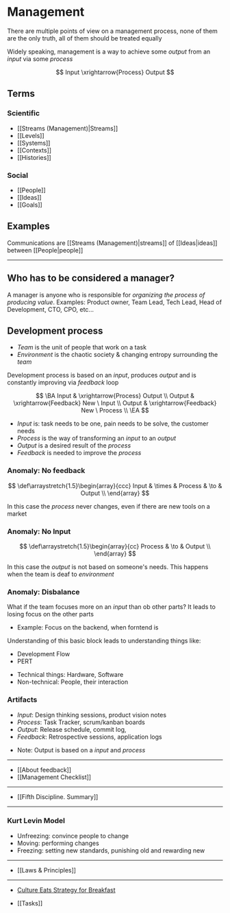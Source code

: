 # Management

There are multiple points of view on a management process, none of them are the only truth, all of them should be treated equally 

Widely speaking, management is a way to achieve some *output* from an *input* via some *process*

$$
Input \xrightarrow{Process} Output
$$

<!--
Examples:

$$
Customer \ Needs \xrightarrow{Development} Value \\
Produced \ Value \xrightarrow{Feedback} New \ Input \\
Produced \ Value \xrightarrow{Feedback} New \ Process \\
$$
-->

## Terms

### Scientific

- [[Streams (Management)|Streams]]
- [[Levels]]
- [[Systems]]
- [[Contexts]]
- [[Histories]]

### Social

- [[People]]
- [[Ideas]]
- [[Goals]]

## Examples

Communications are [[Streams (Management)|streams]] of [[Ideas|ideas]] between [[People|people]]

---

## Who has to be considered a manager?

A manager is anyone who is responsible for *organizing the process of producing value*. Examples: Product owner, Team Lead, Tech Lead, Head of Development, CTO, CPO, etc...

## Development process

- *Team* is the unit of people that work on a task
- *Environment* is the chaotic society & changing entropy surrounding the *team*


Development process is based on an *input*, produces *output* and is constantly improving via *feedback* loop

$$
\BA
	Input & \xrightarrow{Process} Output \\
	Output & \xrightarrow{Feedback} New \ Input \\
	Output & \xrightarrow{Feedback} New \ Process \\
\EA
$$

- *Input* is: task needs to be one, pain needs to be solve, the customer needs
- *Process* is the way of transforming an *input* to an *output*
- *Output* is a desired result of the *process*
- *Feedback* is needed to improve the *process*

### Anomaly: No feedback

$$
\def\arraystretch{1.5}\begin{array}{ccc}
   Input & \times & Process & \to & Output \\ 
\end{array}
$$

In this case the *process* never changes, even if there are new tools on a market

### Anomaly: No Input

$$
\def\arraystretch{1.5}\begin{array}{cc}
   Process & \to & Output \\ 
\end{array}
$$

In this case the *output* is not based on someone's needs. This happens when the team is deaf to *environment*

### Anomaly: Disbalance

What if the team focuses more on an *input* than ob other parts? It leads to losing focus on the other parts

- Example: Focus on the backend, when forntend is

Understanding of this basic block leads to understanding things like:
- Development Flow
- PERT

* Technical things: Hardware, Software
* Non-technical: People, their interaction

### Artifacts

- *Input*: Design thinking sessions, product vision notes
- *Process*: Task Tracker, scrum/kanban boards
- *Output*: Release schedule, commit log, 
- *Feedback*: Retrospective sessions, application logs

* Note: Output is based on a *input* and *process*

---

- [[About feedback]]
- [[Management Checklist]]

---

- [[Fifth Discipline. Summary]]

---

### Kurt Levin Model

- Unfreezing: convince people to change
- Moving: performing changes
- Freezing: setting new standards, punishing old and rewarding new

---

- [[Laws & Principles]]

---

- [Culture Eats Strategy for Breakfast](https://www.managementcentre.co.uk/big-ideas/culture-eats-strategy-for-breakfast/)


- [[Tasks]]

<!--

- [[Queueing theory]]
- [[Theory of constraints]]
- [[Agile Development]]
- [[Kaizen]]
- [[Lean]]

---

- https://modernagile.org/
- https://management30.com/
- https://www.ontheagilepath.net/2017/01/noestimates-101-new-principles-for-software-development-presented-by-vasco-duarte.html
- https://basecamp.com/shapeup/webbook


## Mindshift Coursera
Небольшой конспект:

– Active learning подразумевает активную работу над материалом во время обучения. В универе лекторы не должны нудно читать много часов подряд, они должны давать студентам возможность работать с только что прочтенным материалом. Другой пример: можно много смотреть, как монтируется видео, но круче сразу после просмотра первого видео начать монтировать свое, чтобы включить эктив лернинг. \[Это похоже на learning by doing\]  
– Не стоит давать студентам решение: лучше натолкнуть их на него, не надо писать готовую формулу.  
– \[Осознал: записывать заметки видео-лекций — это тип активного обучения. Надо всегда записывать. Не стомт мчаться вперед, иначе будет обман самого себя\]  
– Для проверки знаний: закрываем книгу, выключаем видео. Пытаемся повторить. \[Пример с тем, как я делал игру на Юнити; без инструкции понимание терялось, значит проработал материал не до конца\]  
– Знания из других областей, могут помочь совершить прорыв в другой области. Пример: Эйнштейн; чел, открывший ДНК; чел, открывший хеликобактер.  
– Если вы ничего не знаете о предмете, то это не значит, что его нужно не изучать. Если ваш знакомый круто шарит в математике, а вы нет, то всё равно у вас может получиться найти более интересный способ решения, так как будут задействованы другие нейронные цепочки.  
– Важно делеть перерывы, чтобы переключаться из focused mode в diffused mode. \[Возможно вечеринки или поездки, которые полностью вырывают из текущей реальности, очень мощно активизируют diffused mode. Также как и тяжелые интенсивные тренировки.\]  
– Громкая и быстрая музыка может замедлять обучение, потому что мозг использует те же области для обработки языка.  
– Мы часто развиваем страсть к предмету, который нам изначально нравился. А нравился он нам, потому что легче давался. Из-за этого мы можем думать, что способы только в этом предмете, а в других нет.  
– Польза от плохой памяти — большая креативность, так как если память плохая, то это значит, что рабочие слоты высвобождаются слишком часто, а это ведет к круговороту мыслей, то есть к большей креативности.  
– У людей с плохой памятью больше мотивации придумыаать более изящные простые решения \[нужна ссыль на исследование\]  
– Медитация с фокусировкой на чем-то (мантры) тренирует focused mode, медитация без фокусировки тренирует diffused mode  
– Книга Procrastination Equation.  
– Memoization также важен для глубокого понимания материала, как и delibarate practice  
– Книга The new mood theropy. David Burns  
– Называем словом эмоции, которые сейчас испытываем. Это сместит мышление от эмоционального центра мозга к рациональной части  
– Примеры cognitive distortion: all or nothing thinking, magnification, overgeneralizing  
– Чтобы успокоиться, стоит определить и дать название каждой эмоции. Так всё это добро переместится в рациональную часть мозга  
– Используем позитивный рефрейминг, чтобы превращать негативные эмоции в позитивные и использовать их с пользой. Сфейлится где-то? Не огорчайся, используй это как опыт  
– Если человек лучше воспринимает инфу с помощью слуха, а не глаз, то обычно говорят, что надо преподносить ему аудиальную инфу. Но реальность такова, что надо использовать все виды восприятия. Самые популярные — это аудиальные и визуальные. Идеально, если подключены все: аудиальные, визуальные, кинестетические и read/write  
– Гугл запустили проект Аристотель, чтобы узнать, что больше всего влияет на успех команд (одинаковый бэкграунд, одинаковые интересы или что-то еще). Оказалось, что есть единственная причина успеха: psychological safety. Члены команды могли спокойно брать рискованные задачи и иногда фейлиться. Поощрение такого вело к успеху. Людям было комфортно просто быть собой.  
– Choose friends and coworkers who have have aspirations that fit into your goals. Это нужно так как окружение сильно влияет на серотонин. При низком серотонине будет печаль и низкие результаты.  
– Есть та работа, которую страстно желаешь, а есть та, которой зарабатываешь на жизнь. Не стоит отказываться от страстной работы, идеально начать использовать часть её в той, которой зарабатываем на жизнь. Кахаль хотел стать художником, но художники в то время были бедными, а отец говорил ему стать врачом. В итоге Кахаль стал врачом, а потом заюзал свою страсть к рисованию для создания эпичных схем в медицине.  
– Talant stack: когда много скилов складывается вместе и дают синергетический эффект. При чем скиллы могут быть средними, необязательно добираться до топ-уровня.  
– Развитие скилла обычно напоминает логарифмическую шкалу, а не линейную, поэтому учиться новому можно быстро. \[Тоже самое говорится в книжке Peak: Secrets from the New Science of Expertise\]  
– Нормальная история — полностью изменить работу на другую. Стоит всегда знать о трендах рынка, во время видеть свою стагнацию. Много крутанов из прошлого сменили свою работу, и их мозг стал только круче.  
– Возможно не стоит рассказывать другим людям о том, что учите новый скилл или хочется сменить работу. Лучше делать это тихо, чтобы не получить кучу мнений «как стоит поступить»  
– Не стоит слепо тратить кучу времени и денег, залезая в кредиты, только чтобы исполнить свою «мечту». Важно понимать даст ли это что-то в будущем. Многие про это не думают и потом оказываются в долгах или не могут найти работу  
– Свои плохие стороны надо рефреймить и учиться извлекать из них выгоду. Это важно, так как любая «плохая» сторона в комбинации с противоположностью может дать крутой эффект. Например, если naive dreamer найдет к себе в команду более практичного чувака, то вместе они смогут генерить и осуществлять всякие безумные крутые идеи.  
– Важно постоянно изучать что-то новое, чтобы новые нейроны не отмирали, а становились частью большей сети  
– То что не используется, то умрет \[поэтому важно узнавать новое и как-то это интегрировать в свою практику или картину мира, иначе это знание отомрет\]  
– Офлайн-образование страдает от отсутствия конкуренции среди преподов, у них нет мотивации соревноваться друг с другом. А профессора знают дофига, но могут не уметь объяснять просто. Также часто универы заточены под исследования, а не обучение. В онлайн-образовании преподы находятся в высоко конкурентной среде, так как как один и тот же материал можно преподнести по-разному.  
– Джек Тейлор выиграл в лотерею ужин с Уоренном Баффетом. Говорит, что Баффет такой крутой, потому что он non-stop reader: читает постоянно, поэтому качество принятия решений в жизни повышается. After a chance lunch with Mr. Buffett, I’ve dedicated years to studying what makes Warren and Charlie so successful. Although they were both blessed with exceptionally high IQs, I believe their astounding wisdom comes from reading so many damned books. Their real competitive advantage is that they’ve simply out-read everyone else. Want to be the smartest person in the room? It’s simple. Read more. It’s a truly egalitarian hack that’s available to any of us who dedicate the time.  
– Важно читать не только узкоспециализированные книги, но и на отвлеченные темы, чтобы формировать в мозгу новые метафоры и новые углы зрения. Это доп. ачифка по сравнению с ребятами, которые читают только книги по своей профессиональной теме.

https://www.facebook.com/100001591809296/posts/2423901961006174/

## Linkedin. Neuroscience of Learning

- Есть два типа Mindset: fixed vs growth (Dr. Carol Dweck)
- Fixed: либо ты крут в математике, либо нет. I got what I've got
- Growth: развитие мозга происходит до конца жизни
- Fixed mindset: companies that embrace, we score you, you're average, or you're better than average, and you're just compared to your peers, that's a fixed mindset
- Growth mindset: if you move the needle, if you improve, that's what we value. That's what we're going to evaluate you on.
- Мантра Growth mindset — слово yet. «Я не могу это делать пока»
- Bloom Hierarchy of Learning. How do you facilitate change in an organization? So I first teach people models of change. We know some things about how people change and how organizations change, I give them that. I want to make sure they actually understood it correctly. And then I want them to be able to apply it. I want them to be able to implement change with a team or a project that they're doing. Then I want them to know if it's not working, gosh there's a problem, it's not flowing as well as I thought, there seems to be an issue and make an adjustment. And perhaps, the model isn't an exact fit for their context. Maybe they need to tweak that model a little better, combine two models to make something really work. So getting creative, and then finally, once the change is implemented, they're going to need to determine the return on investment for that change. So we're working with all six levels of learning.
- Kolb's learning cycle. It says that there's a perception continuum and that goes from conceptual or abstract and idea a model, to concrete experience. You're actually having an experience with that. And then there's the processing continuum, which means that you may reflect on it or observe somebody else doing it. And then there's active experimentation, that you're playing with it a little bit. And then as a learning designer, what you want to do is walk people around the model so you want to make sure that they have opportunities to do reflection and abstract thinking. You want to make sure that they get to play with thinking and doing. You want to make sure that they get to play with doing and feeling. And also, feeling and watching. So when you're designing learning, you want to think about did I walk people through all of those opportunities.
- Фокусировка на чем-то включает гиппокамп. Это сигнал мозгу нажать на кнопку Record.
- Нельзя быть сфокусированным на двух вещах. Если кто-то параллельно слушает лекцию, и проверяет имэйл, он не сможет на 100% услышать лектора и на 100% правильно прочитать имэйлы.
- Если кто-то в команде сфоркусирован, а кто-то постоянно отвлекается, то это аффектит на всю команду.
- 20 минут — столько может работать гиппокамп в режиме фокусировки (речь только про intense focus).
- Мнемонические сокращения очень сильно помогают запомнить информацию. «orange zebras always bite dried fruit» →  «oomycetes, zygomycetes, ascomycetes»
- A-ha moment (инсайты) — это когда синапсы соединяются:

[https://s3-us-west-2.amazonaws.com/secure.notion-static.com/7e312e49-428e-48f4-abcb-d1b38bc43380/untitled](https://s3-us-west-2.amazonaws.com/secure.notion-static.com/7e312e49-428e-48f4-abcb-d1b38bc43380/untitled)

- Если a-ha moment произошел, то он не может быть потерян, он всегда будет с нами. Пример: картинка с «иллюзией», где изображены люди и кувшины (что-то одно сразу не видно) или девушка и старая леди (кого-то одного сразу не видно). Но как только замечаешь всех, происходит a-ha moment, и больше развидеть это невозможно.
- Когда мы проектируем процесс обучения (learning design, надо думать, как привести людей к таким инсайтам (a-ha moment)
- Песни сохраняются в мозгу навсегда, так как затрагивают огромную часть мозга. Музыку используют для восстановления мозга после повреждений.
- Миндалевидное тело (миндалина, amygdaloideum). If we smelled smoke right now, you know, like fire smoke, that would get us alert. If someone started to attack you, that would get you alert. If I told you you won the lottery, that would probably get you alert. So it takes in the stimuli and it kind of sorts for am I safe or am I in trouble, and if you're in trouble, it can kick off that fight-or-flight response, which is a really powerful reaction. It is attached to the hippocampus for a very important reason, which is if the environment gets stimulating, it says to the hippocampus, "This is important, remember this." Something's going down right now, and I might need you to remember this five years from now so I don't die next time, right? So it has this kind of survival mode which says if something's going down, hippocampus, make sure you're recording, which is why sometimes when you've had something happen, you can remember it with just crystal detail 'cause it got turned on.
- Состояние человека в момент обучения должно быть slightly positive. If I all told you you won the lottery, you would not be listening to my presentation right now. You'd be over-the-top excited and joyful, not focused. And if you felt physically threatened, scared, really stressed out, you also wouldn't be able to focus. So we know slightly positive is the sweet spot for good learning to happen.
- Positive feelings promote learning because activating the amygdala triggers the hippocampus to remain focused.
- if you can bring gratitude, mindfulness, or humor to anything you're doing in learning, you really just maximize the brain's potential to learn.
- Менять контекст — это круто для обучения
- Сон — супер-важен. While we're sleeping it's refiring the neural networks, and the hippocampus is actually making some decisions about what was relevant and what was irrelevant.
- All of this mainly happens during REM sleep, and the last hour of sleep is the most important, the hour right before we wake up is when most of this is happening. The goal here is to actually wake up naturally and how ever many hours that is for you, for some of us it's eight. For some of us it's 10. For some of us it's six, but you wanna be able to wake up without an alarm
- Strategy that maximise learning process: allow learners to interact with concepts in different contexts over a few days
- You want to give them opportunities to connect to maybe 3 different things in their brain: a memory, an idea, a piece of music, whatever. Hook onto as many schemas as you can. It's going to make that learning more robust.
- Get 3 retrievals in somewhere, with sleep in between and you're really going to maximize the learning.
- If you want to have somebody retain something for a year, you should revisit it every 3 months to keep that neural pathway coming back together.
- Если рассказываем что-то новое, то важно преподнести это с 3-х разных сторон. Пример на картинке:

![https://s3-us-west-2.amazonaws.com/secure.notion-static.com/4c7a6130-e2e7-4589-80d3-f66d394e40c7/Untitled.png](https://s3-us-west-2.amazonaws.com/secure.notion-static.com/4c7a6130-e2e7-4589-80d3-f66d394e40c7/Untitled.png)

- Brain creates a habit loop. So, a habit is something that we've done over and over so many times that it becomes routinized, and we don't have to think about it anymore.
- When we do it over and over again it gets taken out of the top part of the brain and put into the basal ganglia, which is the lower part of the brain, so it can run in the background without us thinking about it, freeing up our mind to do other things.
- Для появления новой привычки используем: важно взять за основу или как-то наладить связь со старой привычкой. Далее находим осязаемый сигнал cue (you gotta have a really clear act-now button that tells you to start the new behavior: visual or something you can hear, It's got to be something observable, not a feeling). Дальше разбиваем на супер-мелкие части, чтобы нельзя было зафейлиться (The second part of it is you have to break it into baby steps. It has to be broken into steps that are so small, you cannot fail). И финальная штука — награда.
- Для воспитания детей: the Kazdin Method of parenting, it came out of Yale University, is based on all of this habit stuff. And using positive motivation to create behavior change in children.
- Вопрос про то, круто ли записывать ручкой или на на планшете. Ответ — эволюционно человек круче всё распознает картинками и на ощупь. Our brain thinks in pictures. It doesn't think in squiggly lines that represent letters. So I always go back to what's my brains most natural state, thinking in pictures is probably more powerful than thinking in words. Doing something kinesthetic, moving parts of my neurons is tied to this whole neural system I have,

## Bloom Hierarchy of Learning

[https://s3-us-west-2.amazonaws.com/secure.notion-static.com/fdc6ff4d-ba40-425d-8517-49d102fd75f2/untitled](https://s3-us-west-2.amazonaws.com/secure.notion-static.com/fdc6ff4d-ba40-425d-8517-49d102fd75f2/untitled)

https://www.notion.so/Linkedin-Neuroscience-of-Learning-c7b27b7b4cb24bcca27a8088791f7050

- Курс: [https://www.linkedin.com/learning/the-neuroscience-of-learning](https://www.linkedin.com/learning/the-neuroscience-of-learning)
- [https://fs.blog/2015/03/carol-dweck-mindset/](https://fs.blog/2015/03/carol-dweck-mindset/)
- [https://journals.sagepub.com/doi/10.1177/0956797611419520](https://journals.sagepub.com/doi/10.1177/0956797611419520)
- [https://www.slideshare.net/MarianWilleke/cultivating-the-growth-mindset-in-the-organisation](https://www.slideshare.net/MarianWilleke/cultivating-the-growth-mindset-in-the-organisation)
- [https://en.wikipedia.org/wiki/Bloom's_taxonomy](https://en.wikipedia.org/wiki/Bloom%27s_taxonomy)
- [https://www.amazon.com/Hooked-How-Build-Habit-Forming-Products/dp/1591847788](https://www.amazon.com/Hooked-How-Build-Habit-Forming-Products/dp/1591847788)

-->
